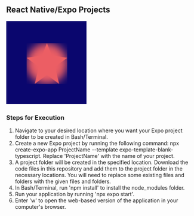 ## React Native/Expo Projects
<img src="Starcatcher/assets/favicon.png">

### Steps for Execution
1. Navigate to your desired location where you want your Expo project folder to be created in Bash/Terminal.
2. Create a new Expo project by running the following command: npx create-expo-app ProjectName --template expo-template-blank-typescript. Replace 'ProjectName' with the name of your project.
3. A project folder will be created in the specified location. Download the code files in this repository and add them to the project folder in the necessary locations. You will need to replace some existing files and folders with the given files and folders.
4. In Bash/Terminal, run 'npm install' to install the node_modules folder.
5. Run your application by running 'npx expo start'.
6. Enter 'w' to open the web-based version of the application in your computer's browser.
